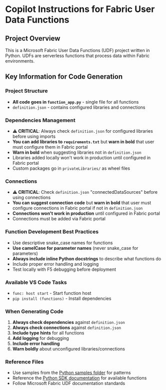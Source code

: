 # Copilot Instructions for Fabric User Data Functions

## Project Overview
This is a Microsoft Fabric User Data Functions (UDF) project written in Python. UDFs are serverless functions that process data within Fabric environments.

## Key Information for Code Generation

### Project Structure
- **All code goes in `function_app.py`** - single file for all functions
- `definition.json` - contains configured libraries and connections

### Dependencies Management
- **⚠️ CRITICAL**: Always check `definition.json` for configured libraries before using imports
- **You can add libraries to `requirements.txt`** but **warn in bold** that user must configure them in Fabric portal
- **Warn in bold** when suggesting libraries not in `definition.json`
- Libraries added locally won't work in production until configured in Fabric portal
- Custom packages go in `privateLibraries/` as wheel files

### Connections
- **⚠️ CRITICAL**: Check `definition.json` "connectedDataSources" before using connections
- **You can suggest connection code** but **warn in bold** that user must configure connections in Fabric portal if not in `definition.json`
- **Connections won't work in production** until configured in Fabric portal
- Connections must be added via Fabric portal

### Function Development Best Practices
- Use descriptive snake_case names for functions
- **Use camelCase for parameter names** (never snake_case for parameters)
- **Always include inline Python docstrings** to describe what functions do
- Include proper error handling and logging
- Test locally with F5 debugging before deployment

### Available VS Code Tasks
- `func: host start` - Start function host
- `pip install (functions)` - Install dependencies  

### When Generating Code
1. **Always check dependencies** against `definition.json`
2. **Always check connections** against `definition.json`
3. **Include type hints** for all functions
4. **Add logging** for debugging
5. **Include error handling**
6. **Warn boldly** about unconfigured libraries/connections

### Reference Files
- Use samples from the [Python samples folder](https://raw.githubusercontent.com/microsoft/fabric-user-data-functions-samples/refs/heads/main/PYTHON/samples-llms.txt) for patterns
- Reference the [Python SDK documentation](https://raw.githubusercontent.com/microsoft/fabric-user-data-functions-samples/refs/heads/main/PYTHON/sdk-llms-full.txt) for available functions
- Follow Microsoft Fabric UDF documentation standards